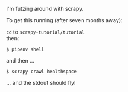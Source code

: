 I'm futzing around with scrapy.

To get this running (after seven months away): 

`cd` to `scrapy-tutorial/tutorial`  
then:
```
$ pipenv shell
```
and then ... 
```
$ scrapy crawl healthspace
```
... and the stdout should fly!